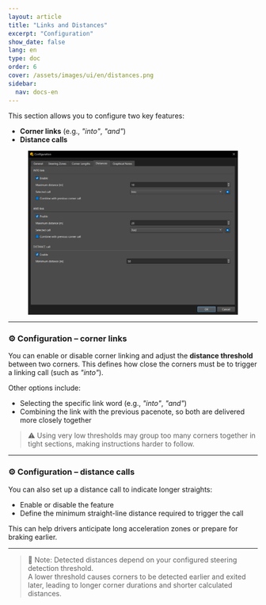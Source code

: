 ```yaml
---
layout: article
title: "Links and Distances"
excerpt: "Configuration"
show_date: false
lang: en
type: doc
order: 6
cover: /assets/images/ui/en/distances.png
sidebar:
  nav: docs-en
---
```


This section allows you to configure two key features:

- **Corner links** (e.g., *"into"*, *"and"*)
- **Distance calls**

<div class="cell cell--12 cell--md-6">
  <figure>
    <a data-gallery href="/assets/images/ui/en/distances.png">
      <img src="/assets/images/ui/en/distances.png" style="display: block; margin: 0 auto; max-width: 100%;" alt="Distances" />
    </a>
  </figure>
</div>

---

### ⚙️ Configuration – corner links

You can enable or disable corner linking and adjust the **distance threshold** between two corners. This defines how close the corners must be to trigger a linking call (such as *"into"*).

Other options include:

- Selecting the specific link word (e.g., *"into"*, *"and"*)
- Combining the link with the previous pacenote, so both are delivered more closely together

> ⚠️ Using very low thresholds may group too many corners together in tight sections, making instructions harder to follow.

---

### ⚙️ Configuration – distance calls

You can also set up a distance call to indicate longer straights:

- Enable or disable the feature
- Define the minimum straight-line distance required to trigger the call

This can help drivers anticipate long acceleration zones or prepare for braking earlier.

---

> 📌 Note: Detected distances depend on your configured steering detection threshold.  
> A lower threshold causes corners to be detected earlier and exited later, leading to longer corner durations and shorter calculated distances.
